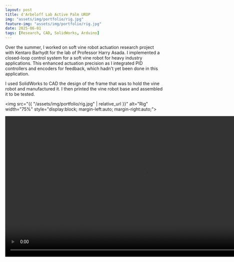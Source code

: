 ```yaml
---
layout: post
title: d'Arbeloff Lab Active Palm UROP
img: "assets/img/portfolio/rig.jpg"
feature-img: "assets/img/portfolio/rig.jpg" 
date: 2025-06-01
tags: [Research, CAD, SolidWorks, Arduino]
---
```


Over the summer, I worked on soft vine robot actuation research project with Kentaro Barhydt for the lab of Professor Harry Asada. I implemented a closed-loop control system for a soft vine robot for heavy industry applications. This enhanced actuation precision as I integrated PID controllers and encoders for feedback, which hadn't yet been done in this application. 

I used SolidWorks to CAD the design of the frame that was to hold the vine robot and manufactured it. I then printed the vine robot base and assembled it to be tested.

<img src="{{ "/assets/img/portfolio/rig.jpg" | relative_url }}"
     alt="Rig"
     width="75%"
     style="display:block; margin-left:auto; margin-right:auto;">

<video width="900" controls>
  <source src="{{ '/assets/video/active-palm-demo.mp4' | relative_url }}" type="video/mp4">
  Your browser does not support the video tag.
</video>


